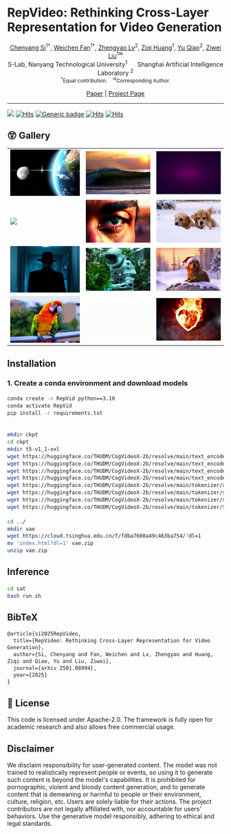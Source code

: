# RepVideo: Rethinking Cross-Layer Representation for Video Generation

<!-- <p align="center" width="100%">
<img src="ISEKAI_overview.png"  width="80%" height="80%">
</p> -->

<div class="is-size-5 publication-authors", align="center">
              <!-- Paper authors -->
              <span class="author-block">
                <a href="https://chenyangsi.top/" target="_blank">Chenyang Si</a><sup>1†</sup>,</span>
                <span class="author-block">
                  <a href="https://scholar.google.com/citations?user=ORlELG8AAAAJ" target="_blank">Weichen Fan</a><sup>1†</sup>,</span>
                  <span class="author-block">
                    <a href="https://scholar.google.com/citations?user=FkkaUgwAAAAJ&hl=en" target="_blank">Zhengyao Lv</a><sup>2</sup>,</span>
                  <span class="author-block">
                  <a href="https://ziqihuangg.github.io/" target="_blank">Ziqi Huang</a><sup>1</sup>,</span>
                  <span class="author-block">
                  <a href="https://mmlab.siat.ac.cn/yuqiao" target="_blank">Yu Qiao</a><sup>2</sup>,</span>
                  <span class="author-block">
                    <a href="https://liuziwei7.github.io/" target="_blank">Ziwei Liu</a><sup>1✉</sup>
                  </span>
                  </div>
<div class="is-size-5 publication-authors", align="center">
                    <span class="author-block">S-Lab, Nanyang Technological University<sup>1</sup> &nbsp;&nbsp;&nbsp;&nbsp; Shanghai Artificial Intelligence Laboratory <sup>2</sup> </span>
                    <span class="eql-cntrb"><small><br><sup>†</sup>Equal contribution.&nbsp;&nbsp;&nbsp;&nbsp;<sup>✉</sup>Corresponding Author.</small></span>
                  </div>

</p>

<div align="center">
                      <a href="https://arxiv.org/pdf/2501.08994">Paper</a> | 
                      <a href="https://vchitect.github.io/RepVid-Webpage/">Project Page</a>
</div>
<!-- <p align="center">
    👋 Join our <a href="https://github.com/Vchitect/RepVideo/tree/master/assets/channel/lark.jpeg" target="_blank">Lark</a> and <a href="https://discord.gg/aJAbn9sN" target="_blank">Discord</a> 
</p> -->

---

![](https://img.shields.io/badge/RepVideo-v0.1-darkcyan)
[![Hits](https://hits.seeyoufarm.com/api/count/incr/badge.svg?url=https%3A%2F%2Fgithub.com%2FVchitect%2FRepVideo&count_bg=%23BDC4B7&title_bg=%2342C4A8&icon=octopusdeploy.svg&icon_color=%23E7E7E7&title=visitors&edge_flat=true)](https://hits.seeyoufarm.com)
[![Generic badge](https://img.shields.io/badge/Checkpoint-red.svg)](https://huggingface.co/Vchitect/RepVideo)
[![Hits](https://hits.seeyoufarm.com/api/count/incr/badge.svg?url=https%3A%2F%2Farxiv.org%2Fpdf%2F2501.08994&count_bg=%2379C83D&title_bg=%23555555&icon=&icon_color=%23E7E7E7&title=Paper&edge_flat=false)](https://hits.seeyoufarm.com)
[![Hits](https://hits.seeyoufarm.com/api/count/incr/badge.svg?url=https%3A%2F%2Fgithub.com%2FVchitect%2FRepVid-Webpage&count_bg=%23BE4C4C&title_bg=%235E5D64&icon=&icon_color=%23E7E7E7&title=Page&edge_flat=false)](https://hits.seeyoufarm.com)



## :astonished: Gallery

<table class="center">
<tr>

  <td><img src="assets/1.gif"> </td>
  <td><img src="assets/2.gif"> </td>
  <td><img src="assets/3.gif"> </td> 
</tr>


<tr>
  <td><img src="assets/4.gif"> </td>
  <td><img src="assets/5.gif"> </td>
  <td><img src="assets/6.gif"> </td>     
</tr>

<tr>
  <td><img src="assets/7.gif"> </td>
  <td><img src="assets/8.gif"> </td>
  <td><img src="assets/9.gif"> </td>      
</tr>

<tr>
  <td><img src="assets/10.gif"> </td>
  <td><img src="assets/11.gif"> </td>
  <td><img src="assets/12.gif"> </td>    
</tr>

</table> 


## Installation

### 1. Create a conda environment and download models


  ```bash
conda create -n RepVid python==3.10
conda activate RepVid
pip install -r requirements.txt


mkdir ckpt
cd ckpt
mkdir t5-v1_1-xxl
wget https://huggingface.co/THUDM/CogVideoX-2b/resolve/main/text_encoder/config.json
wget https://huggingface.co/THUDM/CogVideoX-2b/resolve/main/text_encoder/model-00001-of-00002.safetensors
wget https://huggingface.co/THUDM/CogVideoX-2b/resolve/main/text_encoder/model-00002-of-00002.safetensors
wget https://huggingface.co/THUDM/CogVideoX-2b/resolve/main/text_encoder/model.safetensors.index.json
wget https://huggingface.co/THUDM/CogVideoX-2b/resolve/main/tokenizer/added_tokens.json
wget https://huggingface.co/THUDM/CogVideoX-2b/resolve/main/tokenizer/special_tokens_map.json
wget https://huggingface.co/THUDM/CogVideoX-2b/resolve/main/tokenizer/spiece.model
wget https://huggingface.co/THUDM/CogVideoX-2b/resolve/main/tokenizer/tokenizer_config.json

cd ../
mkdir vae
wget https://cloud.tsinghua.edu.cn/f/fdba7608a49c463ba754/?dl=1
mv 'index.html?dl=1' vae.zip
unzip vae.zip
  ```

## Inference

~~~bash
cd sat
bash run.sh
~~~

## BibTeX
```
@article{si2025RepVideo,
  title={RepVideo: Rethinking Cross-Layer Representation for Video Generation},
  author={Si, Chenyang and Fan, Weichen and Lv, Zhengyao and Huang, Ziqi and Qiao, Yu and Liu, Ziwei},
  journal={arXiv 2501.08994},
  year={2025}
}
```

## 🔑 License

This code is licensed under Apache-2.0. The framework is fully open for academic research and also allows free commercial usage.


## Disclaimer

We disclaim responsibility for user-generated content. The model was not trained to realistically represent people or events, so using it to generate such content is beyond the model's capabilities. It is prohibited for pornographic, violent and bloody content generation, and to generate content that is demeaning or harmful to people or their environment, culture, religion, etc. Users are solely liable for their actions. The project contributors are not legally affiliated with, nor accountable for users' behaviors. Use the generative model responsibly, adhering to ethical and legal standards.

